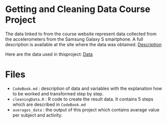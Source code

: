 # Getting and Cleaning Data Course Project

The data linked to from the course website represent data collected from the accelerometers from the Samsung Galaxy S smartphone. 
A full description is available at the site where the data was obtained.
[Description](http://archive.ics.uci.edu/ml/datasets/Human+Activity+Recognition+Using+Smartphones) 

Here are the data used in thisproject:
[Data](https://d396qusza40orc.cloudfront.net/getdata%2Fprojectfiles%2FUCI%20HAR%20Dataset.zip)


# Files
* `CodeBook.md` : description of data and variables with the explanation how to be worked and transformed step by step.
* `cleaningData.R` : R code to create the result data. It contains 5 steps which are described in `CodeBook.md`
* `averages_data` : the output of this project which contains avarage value per subject and activity.

